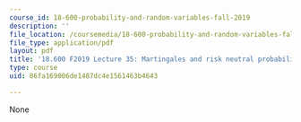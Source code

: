 ```yaml
---
course_id: 18-600-probability-and-random-variables-fall-2019
description: ''
file_location: /coursemedia/18-600-probability-and-random-variables-fall-2019/86fa169006de1487dc4e1561463b4643_MIT18_600F19_lec35.pdf
file_type: application/pdf
layout: pdf
title: '18.600 F2019 Lecture 35: Martingales and risk neutral probability'
type: course
uid: 86fa169006de1487dc4e1561463b4643

---
```

None